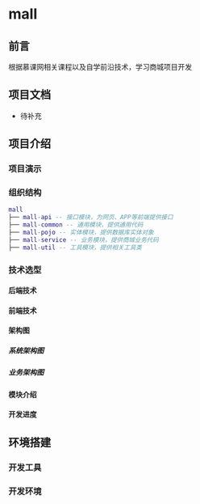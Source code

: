 # mall

## 前言
根据慕课网相关课程以及自学前沿技术，学习商城项目开发

## 项目文档
- 待补充

## 项目介绍

### 项目演示

### 组织结构
```lua
mall
├── mall-api -- 接口模块，为网页、APP等前端提供接口
├── mall-common -- 通用模块，提供通用代码
├── mall-pojo -- 实体模块，提供数据库实体对象
├── mall-service -- 业务模块，提供商城业务代码
├── mall-util -- 工具模块，提供相关工具类
```
### 技术选型

#### 后端技术

#### 前端技术

#### 架构图

##### 系统架构图

##### 业务架构图

#### 模块介绍

#### 开发进度

## 环境搭建

### 开发工具

### 开发环境